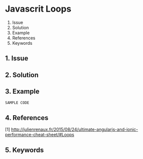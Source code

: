 # Javascrit Loops
1. Issue
2. Solution
3. Example
4. References
5. Keywords


## 1. Issue


## 2. Solution

## 3. Example

```javascript
SAMPLE CODE
```

## 4. References

[1] http://julienrenaux.fr/2015/08/24/ultimate-angularjs-and-ionic-performance-cheat-sheet/#Loops


## 5. Keywords






